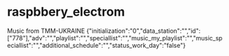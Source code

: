 # raspbbery_electrom
Music from TMM-UKRAINE
{"initialization":"0","data_station":"","id":["778"],"adv":"","playlist":"","speciallist":"","music_my_playlist":"","music_speciallist":"","additional_schedule":"","status_work_day":"false"}